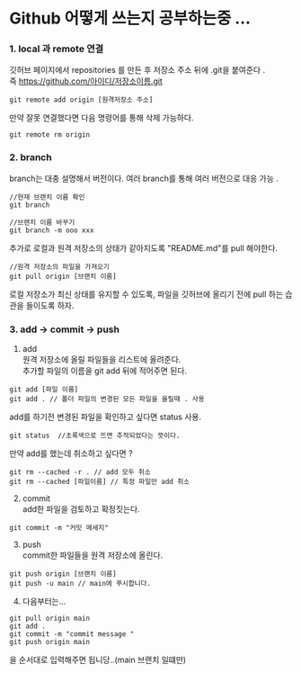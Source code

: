  # Github 어떻게 쓰는지 공부하는중 ...  
 ### 1. local 과 remote 연결  
 깃허브 페이지에서 repositories 를 만든 후 저장소 주소 뒤에 .git을 붙여준다 .  
 즉 https://github.com/아이디/저장소이름.git  

``` 
git remote add origin [원격저장소 주소]
```
만약 잘못 연결했다면 다음 명령어를 통해 삭제 가능하다.  
```
git remote rm origin
```

### 2. branch  
branch는 대충 설명해서 버전이다. 여러 branch를 통해 여러 버전으로 대응 가능 .  
```
//현재 브랜치 이름 확인
git branch
```
```
//브랜치 이름 바꾸기
git branch -m ooo xxx 
```  
추가로 로컬과 원격 저장소의 상태가 같아지도록 "README.md"를 pull 해야한다.
```
//원격 저장소의 파일을 가져오기
git pull origin [브랜치 이름]
```  
로컬 저장소가 최신 상태를 유지할 수 있도록, 파일을 깃허브에 올리기 전에 pull 하는 습관을 들이도록 하자.  

### 3. add -> commit -> push  
1. add  
원격 저장소에 올릴 파일들을 리스트에 올려준다.  
추가할 파일의 이름을 git add 뒤에 적어주면 된다.  
```
git add [파일 이름]
git add . // 폴더 파일의 변경된 모든 파일을 올릴때 . 사용
```  
add를 하기전 변경된 파일을 확인하고 싶다면 status 사용.  
```
git status  //초록색으로 뜨면 추적되었다는 뜻이다.
```  
만약 add를 했는데 취소하고 싶다면 ?  
```
git rm --cached -r . // add 모두 취소
git rm --cached [파일이름] // 특정 파일만 add 취소
```  
2. commit  
add한 파일을 검토하고 확정짓는다.  
```
git commit -m "커밋 메세지"
```  

3. push  
commit한 파일들을 원격 저장소에 올린다.  
```
git push origin [브랜치 이름]
git push -u main // main에 푸시합니다.
```  

4. 다음부터는...  
``` 
git pull origin main
git add . 
git commit -m "commit message "
git push origin main
```  
을 순서대로 입력해주면 됩니당..(main 브랜치 일떄만)